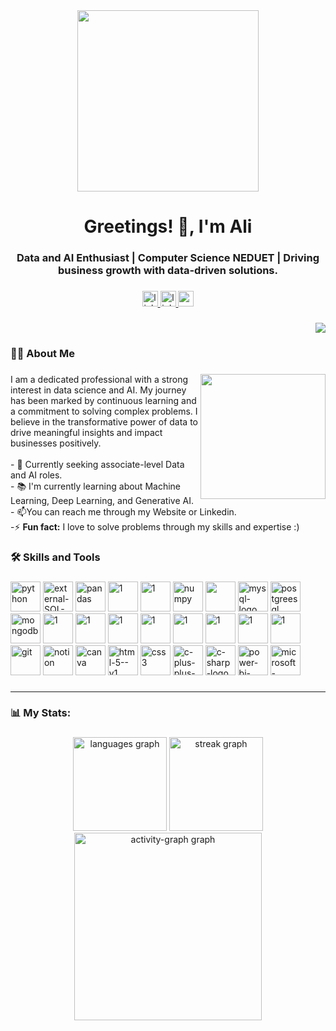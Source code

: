 <div align="center">
<img height="290" src="https://user-images.githubusercontent.com/74038190/241765440-80728820-e06b-4f96-9c9e-9df46f0cc0a5.gif"  />
</div>

###

<h1 align="center">Greetings! 👋, I'm Ali</h1>

###

<h3 align="center">Data and AI Enthusiast | Computer Science NEDUET | Driving business growth with data-driven solutions. </h3>

###

<div align="center">
  <a href="https://www.linkedin.com/in/ali-bin-kashif/" target="_blank">
    <img src="https://img.shields.io/static/v1?message=LinkedIn&logo=linkedin&label=&color=0077B5&logoColor=white&labelColor=&style=for-the-badge" height="25" alt="linkedin logo"  />
  </a>
  <a href="https://ali-bin-kashif-portfolio.vercel.app" target="_blank">
  <img src="https://img.shields.io/static/v1?message=Website&logo=website&label=&color=5271FF&logoColor=white&labelColor=&style=for-the-badge" height="25" alt="linktree logo"  />
  </a>
  <a href="https://www.kaggle.com/alibinkashif" target="_blank">
    <img src="https://img.shields.io/static/v1?message=Kaggle&logo=kaggle&label=&color=2CAAE6&logoColor=white&labelColor=&style=for-the-badge" height="25" alt="gmail logo"  />
  </a>
</div>

###

<div align="right">
  <img src="https://visitor-badge.laobi.icu/badge?page_id=ali-bin-kashif.ali-bin-kashif&"  />
</div>

###

<h3 align="left">👩‍💻  About Me</h3>

###

<img align="right" height="200" src="https://cdn.dribbble.com/users/730703/screenshots/6581243/avento.gif"  />

###

<p align="left">I am a dedicated professional with a strong interest in data science and AI. My journey has been marked by continuous learning and a commitment to solving complex problems. I believe in the transformative power of data to drive meaningful insights and impact businesses positively.<br><br>- 🔭 Currently seeking associate-level Data and AI roles.<br>- 📚 I'm currently learning about Machine Learning, Deep Learning, and Generative AI. <br>- 📫You can reach me through my Website or Linkedin.<br>-⚡ <b>Fun fact:</b> I love to solve problems through my skills and expertise :)</p>

###
###

<h3 align="left">🛠 Skills and Tools</h3>

###

<div align="left">
  <img width="48" height="48" src="https://img.icons8.com/fluency/48/python.png" alt="python" />
  <img width="48" height="48" src="https://img.icons8.com/external-those-icons-flat-those-icons/48/external-SQL-development-files-those-icons-flat-those-icons.png" alt="external-SQL-development-files-those-icons-    flat-those-icons" />
  
  <img width="48" height="48" src="https://img.icons8.com/color/48/pandas.png" alt="pandas" />
  <img width="48" height="48" src="https://go-skill-icons.vercel.app/api/icons?i=aws" alt="1" />
  <img width="48" height="48" src="https://go-skill-icons.vercel.app/api/icons?i=gcp" alt="1" />
  <img width="48" height="48" src="https://img.icons8.com/color/48/numpy.png" alt="numpy" />
  <img height=48 width="48" src="https://cdn.jsdelivr.net/gh/devicons/devicon@latest/icons/matplotlib/matplotlib-original.svg" />
  <img width="48" height="48" src="https://img.icons8.com/fluency/48/mysql-logo.png" alt="mysql-logo" />
  <img width="48" height="48" src="https://img.icons8.com/color/48/postgreesql.png" alt="postgreesql"/>
  <img width="48" height="48" src="https://img.icons8.com/color/48/mongodb.png" alt="mongodb" />
  <img width="48" height="48" src="https://go-skill-icons.vercel.app/api/icons?i=langchain" alt="1" />
  <img width="48" height="48" src="https://go-skill-icons.vercel.app/api/icons?i=pinecone" alt="1" />
  <img width="48" height="48" src="https://go-skill-icons.vercel.app/api/icons?i=fastapi" alt="1" />
  <img width="48" height="48" src="https://go-skill-icons.vercel.app/api/icons?i=flask" alt="1" />
  <img width="48" height="48" src="https://go-skill-icons.vercel.app/api/icons?i=scikitlearn" alt="1" />
  <img width="48" height="48" src="https://go-skill-icons.vercel.app/api/icons?i=tensorflow" alt="1" />
  <img width="48" height="48" src="https://go-skill-icons.vercel.app/api/icons?i=pytorch" alt="1" />
  <img width="48" height="48" src="https://go-skill-icons.vercel.app/api/icons?i=opencv" alt="1" />
  <img width="48" height="48" src="https://img.icons8.com/color/48/git.png" alt="git" />
  <img width="48" height="48" src="https://img.icons8.com/glyph-neue/64/notion.png" alt="notion" />
  <img width="48" height="48" src="https://img.icons8.com/fluency/48/canva.png" alt="canva" />
  <img width="48" height="48" src="https://img.icons8.com/color/48/html-5--v1.png" alt="html-5--v1" />
  <img width="48" height="48" src="https://img.icons8.com/color/48/css3.png" alt="css3" />
  <img width="48" height="48" src="https://img.icons8.com/color/48/c-plus-plus-logo.png" alt="c-plus-plus-logo" />
  <img width="48" height="48" src="https://img.icons8.com/color/48/c-sharp-logo.png" alt="c-sharp-logo" />
  <img width="48" height="48" src="https://img.icons8.com/fluency/48/power-bi-2021.png" alt="power-bi-2021" />
  <img width="48" height="48" src="https://img.icons8.com/color/48/microsoft-excel-2019--v1.png" alt="microsoft-excel-2019--v1" />
</div>

###
<hr>

<h3 align="left">📊 My Stats:</h3>

###

<div align="center">
  <img src="https://github-readme-stats.vercel.app/api/top-langs?username=ali-bin-kashif&locale=en&hide_title=false&layout=compact&card_width=320&langs_count=5&theme=default&hide_border=false&order=2" height="150" alt="languages graph"  />
  <img src="https://streak-stats.demolab.com?user=ali-bin-kashif&locale=en&mode=daily&theme=default&hide_border=false&border_radius=5&order=3" height="150" alt="streak graph"  />
  <img src="https://github-readme-activity-graph.vercel.app/graph?username=ali-bin-kashif&radius=16&theme=minimal&area=true&order=5" height="300" alt="activity-graph graph"  />
</div>

###
